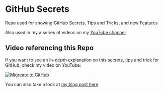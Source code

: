 # GitHub Secrets
Repo used for showing GitHub Secrets, Tips and Tricks, and new Features

Also used in my a series of videos on my [YouTube channel](https://youtube.com/CoderDave):

## Video referencing this Repo

If you want to see an in-depth explanation on this secrets, tips and trick for GitHub, check my video on YouTube:

[![Migreate to GitHub](https://img.youtube.com/vi/sGnqVAfnZ6U/0.jpg)](https://www.youtube.com/watch?v=sGnqVAfnZ6U)

You can also take a look at [my blog post here](https://dev.to/n3wt0n/use-github-like-a-pro-8-secrets-tips-and-tricks-2kl)

